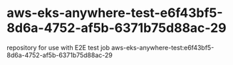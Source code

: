 # aws-eks-anywhere-test-e6f43bf5-8d6a-4752-af5b-6371b75d88ac-29
repository for use with E2E test job aws-eks-anywhere-test:e6f43bf5-8d6a-4752-af5b-6371b75d88ac-29
